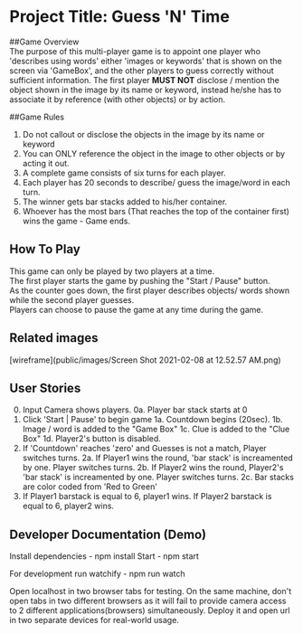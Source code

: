 # Project Title: Guess 'N' Time


##Game Overview</br>
The purpose of this multi-player game is to appoint one player who 'describes using words'
either 'images or keywords' that is shown on the screen via 'GameBox', and the other players
to guess correctly without sufficient information. The first player **MUST NOT** disclose / mention
the object shown in the image by its name or keyword, instead he/she has to associate it by reference (with other objects)
or by action.

##Game Rules</br>
1. Do not callout or disclose the objects in the image by its name or keyword
2. You can ONLY reference the object in the image to other objects or by acting it out.
3. A complete game consists of six turns for each player.
4. Each player has 20 seconds to describe/ guess the image/word in each turn.
5. The winner gets bar stacks added to his/her container.
6. Whoever has the most bars (That reaches the top of the container first) wins the game - Game ends.


## How To Play

This game can only be played by two players at a time.<br>
The first player starts the game by pushing the "Start / Pause" button.<br>
As the counter goes down, the first player describes objects/ words shown while the second player guesses.<br>
Players can choose to pause the game at any time during the game.<br>

## Related images

[wireframe](public/images/Screen Shot 2021-02-08 at 12.52.57 AM.png)


## User Stories

0. Input Camera shows players.
    0a. Player bar stack starts at 0
1. Click 'Start | Pause' to begin game
    1a. Countdown begins (20sec).
    1b. Image / word is added to the "Game Box"
    1c. Clue is added to the "Clue Box"
    1d. Player2's button is disabled.
2. If 'Countdown' reaches 'zero' and Guesses is not a match, Player switches turns.
    2a. If Player1 wins the round, 'bar stack' is increamented by one. Player switches turns.
    2b. If Player2 wins the round, Player2's 'bar stack' is increamented by one. Player switches turns.
    2c. Bar stacks are color coded from 'Red to Green'
3. If Player1 barstack is equal to 6, player1 wins.
    If Player2 barstack is equal to 6, player2 wins.



## Developer Documentation (Demo)

Install dependencies - npm install
Start - npm start

For development run watchify - npm run watch

Open localhost in two browser tabs for testing. On the same machine, don't open tabs in two different browsers as it will fail to provide camera access to 2 different applications(browsers) simultaneously.
Deploy it and open url in two separate devices for real-world usage.
